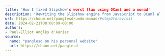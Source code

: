 ```yaml
---
title: 'How I fixed Slipshow's worst flaw using OCaml and a monad'
description: 'Rewriting the Slipshow engine from JavaScript to OCaml allowed me to fix an embarassing set of bugs, in an elegant way. This is the story of it!'
url: https://choum.net/panglesd/undo-monad/#step2torevisit
date: 2024-02-21T08:00:00-00:00
authors:
- Paul-Elliot Anglès d'Auriac
source:
  name: "panglesd on his personal website"
  url: https://choum.net/panglesd
---
```

